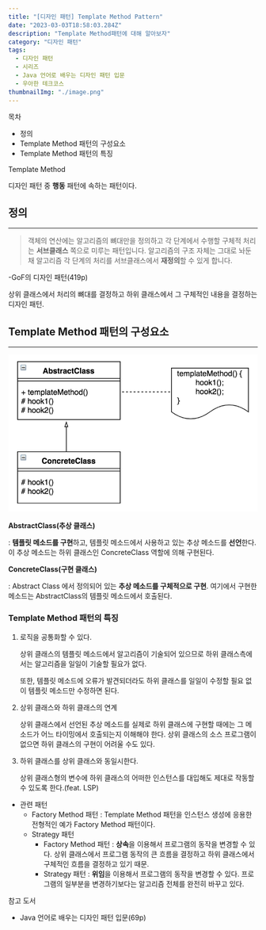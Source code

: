 ```yaml
---
title: "[디자인 패턴] Template Method Pattern"
date: "2023-03-03T18:58:03.284Z"
description: "Template Method패턴에 대해 알아보자"
category: "디자인 패턴"
tags:
  - 디자인 패턴
  - 시리즈
  - Java 언어로 배우는 디자인 패턴 입문
  - 우아한 테크코스
thumbnailImg: "./image.png"
---
```


<nav>

목차

- 정의
- Template Method 패턴의 구성요소
- Template Method 패턴의 특징

</nav>

Template Method

디자인 패턴 중 **행동** 패턴에 속하는 패턴이다.

## 정의

---

> 객체의 연산에는 알고리즘의 뼈대만을 정의하고 각 단계에서 수행할 구체적 처리는 **서브클래스** 쪽으로 미루는 패턴입니다. 알고리즘의 구조 자체는 그대로 놔둔 채 알고리즘 각 단계의 처리를 서브클래스에서 **재정의**할 수 있게 합니다.

-GoF의 디자인 패턴(419p)

>

상위 클래스에서 처리의 뼈대를 결정하고 하위 클래스에서 그 구체적인 내용을 결정하는 디자인 패턴.

## Template Method 패턴의 구성요소

---

![image.png](./image.png)

**AbstractClass(추상 클래스)**

: **템플릿 메소드를 구현**하고, 템플릿 메소드에서 사용하고 있는 추상 메소드를 **선언**한다. 이 추상 메소드는 하위 클래스인 ConcreteClass 역할에 의해 구현된다.

**ConcreteClass(구현 클래스)**

: Abstract Class 에서 정의되어 있는 **추상 메소드를 구체적으로 구현**. 여기에서 구현한 메소드는 AbstractClass의 템플릿 메소드에서 호출된다.

### Template Method 패턴의 특징

1. 로직을 공통화할 수 있다.

   상위 클래스의 템플릿 메소드에서 알고리즘이 기술되어 있으므로 하위 클래스측에서는 알고리즘을 일일이 기술할 필요가 없다.

   또한, 템플릿 메소드에 오류가 발견되더라도 하위 클래스를 일일이 수정할 필요 없이 템플릿 메소드만 수정하면 된다.

2. 상위 클래스와 하위 클래스의 연계

   상위 클래스에서 선언된 추상 메소드를 실제로 하위 클래스에 구현할 때에는 그 메소드가 어느 타이밍에서 호출되는지 이해해야 한다. 상위 클래스의 소스 프로그램이 없으면 하위 클래스의 구현이 어려울 수도 있다.

3. 하위 클래스를 상위 클래스와 동일시한다.

   상위 클래스형의 변수에 하위 클래스의 어떠한 인스턴스를 대입해도 제대로 작동할 수 있도록 한다.(feat. LSP)

- 관련 패턴
  - Factory Method 패턴 : Template Method 패턴을 인스턴스 생성에 응용한 전형적인 예가 Factory Method 패턴이다.
  - Strategy 패턴
    - Factory Method 패턴 : **상속**을 이용해서 프로그램의 동작을 변경할 수 있다. 상위 클래스에서 프로그램 동작의 큰 흐름을 결정하고 하위 클래스에서 구체적인 흐름을 결정하고 있기 때문.
    - Strategy 패턴 : **위임**을 이용해서 프로그램의 동작을 변경할 수 있다. 프로그램의 일부분을 변경하기보다는 알고리즘 전체를 완전히 바꾸고 있다.

<nav>

참고 도서

- Java 언어로 배우는 디자인 패턴 입문(69p)

</nav>
